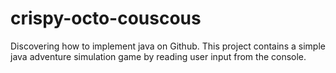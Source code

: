 # crispy-octo-couscous
Discovering how to implement java on Github.
This project contains a simple java adventure simulation game by reading user input from the console.
